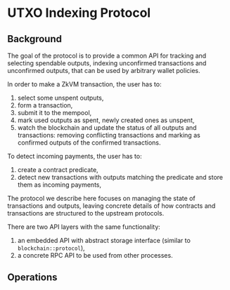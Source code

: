 # UTXO Indexing Protocol

## Background

The goal of the protocol is to provide a common API for tracking and selecting spendable outputs,
indexing unconfirmed transactions and unconfirmed outputs,
that can be used by arbitrary wallet policies.

In order to make a ZkVM transaction, the user has to:

1. select some unspent outputs,
2. form a transaction,
3. submit it to the mempool,
4. mark used outputs as spent, newly created ones as unspent,
5. watch the blockchain and update the status of all outputs and transactions: removing conflicting transactions and marking as confirmed outputs of the confirmed transactions.

To detect incoming payments, the user has to:

1. create a contract predicate,
2. detect new transactions with outputs matching the predicate and store them as incoming payments,

The protocol we describe here focuses on managing the state of transactions and outputs,
leaving concrete details of how contracts and transactions are structured to the upstream protocols.

There are two API layers with the same functionality: 

1. an embedded API with abstract storage interface (similar to `blockchain::protocol`), 
2. a concrete RPC API to be used from other processes. 

## Operations

